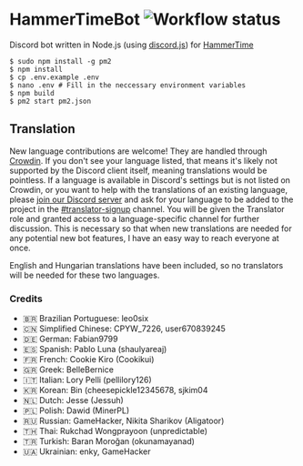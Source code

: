 # HammerTimeBot ![Workflow status](https://github.com/DJDavid98/HammerTimeBot/workflows/Build/badge.svg) <a title="Crowdin" target="_blank" href="https://crowdin.com/project/hammertimebot"><img src="https://badges.crowdin.net/hammertimebot/localized.svg" alt=""></a></h1>

Discord bot written in Node.js (using [discord.js](https://www.npmjs.com/package/discord.js)) for [HammerTime]

[HammerTime]: https://github.com/DJDavid98/HammerTime

```
$ sudo npm install -g pm2
$ npm install
$ cp .env.example .env
$ nano .env # Fill in the neccessary environment variables
$ npm build
$ pm2 start pm2.json
```

## Translation

New language contributions are welcome! They are handled through [Crowdin]. If you don't see your language listed, that
means it's likely not supported by the Discord client itself, meaning translations would be pointless. If a language is
available in Discord's settings but is not listed on Crowdin, or you want to help with the translations of an existing
language, please [join our Discord server] and ask for your language to be added to the project in
the [#translator-signup] channel. You will be given the Translator role and granted access to a language-specific
channel for further discussion. This is necessary so that when new translations are needed for any potential new bot
features, I have an easy way to reach everyone at once.

[crowdin]: https://crowdin.com/project/hammertimebot

[join our discord server]: https://hammertime.cyou/discord

[#translator-signup]: https://discord.com/channels/952258283882819595/952292965211074650

English and Hungarian translations have been included, so no translators will be needed for these two languages.

### Credits

- 🇧🇷 Brazilian Portuguese: leo0six
- 🇨🇳 Simplified Chinese: CPYW_7226, user670839245
- 🇩🇪 German: Fabian9799
- 🇪🇸 Spanish: Pablo Luna (shaulyareaj)
- 🇫🇷 French: Cookie Kiro (Cookikui)
- 🇬🇷 Greek: BelleBernice
- 🇮🇹 Italian: Lory Pelli (pellilory126)
- 🇰🇷 Korean: Bin (cheesepickle12345678, sjkim04
- 🇳🇱 Dutch: Jesse (Jessuh)
- 🇵🇱 Polish: Dawid (MinerPL)
- 🇷🇺 Russian: GameHacker, Nikita Sharikov (Aligatoor)
- 🇹🇭 Thai: Rukchad Wongprayoon (unpredictable)
- 🇹🇷 Turkish: Baran Moroğan (okunamayanad)
- 🇺🇦 Ukrainian: enky, GameHacker
